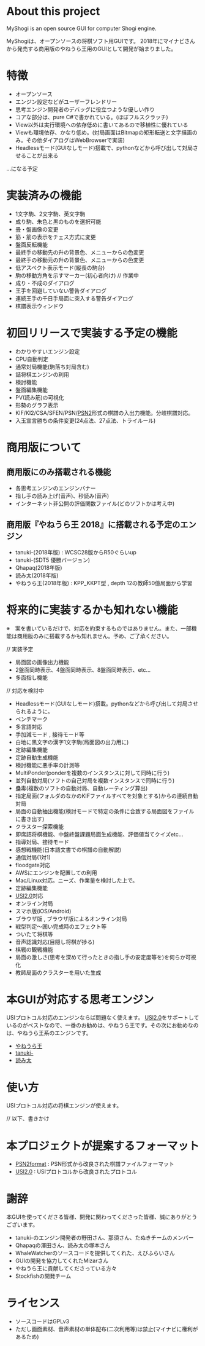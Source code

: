 ﻿
# About this project

MyShogi is an open source GUI for computer Shogi engine.

MyShogiは、オープンソースの将棋ソフト用GUIです。
2018年にマイナビさんから発売する商用版のやねうら王用のGUIとして開発が始まりました。

# 特徴

- オープンソース
- エンジン設定などがユーザーフレンドリー
- 思考エンジン開発者のデバッグに役立つような優しい作り
- コアな部分は、pure C#で書かれている。(ほぼフルスクラッチ)
- View以外は実行環境への依存低めに書いてあるので移植性に優れている
- Viewも環境依存、かなり低め。(対局画面はBitmapの矩形転送と文字描画のみ。その他ダイアログはWebBrowserで実装)
- Headlessモード(GUIなしモード)搭載で、pythonなどから呼び出して対局させることが出来る

…になる予定

# 実装済みの機能

- 1文字駒、2文字駒、英文字駒
- 成り駒、朱色と黒のものを選択可能
- 畳・盤画像の変更
- 筋・筋の表示をチェス方式に変更
- 盤面反転機能
- 最終手の移動先の升の背景色、メニューからの色変更
- 最終手の移動元の升の背景色、メニューからの色変更
- 低アスペクト表示モード(縦長の駒台)
- 駒の移動方角を示すマーカー(初心者向け)
// 作業中
- 成り・不成のダイアログ
- 王手を回避していない警告ダイアログ
- 連続王手の千日手局面に突入する警告ダイアログ
- 棋譜表示ウィンドウ

# 初回リリースで実装する予定の機能

- わかりやすいエンジン設定
- CPU自動判定
- 通常対局機能(駒落ち対局含む)
- 詰将棋エンジンの利用
- 検討機能
- 盤面編集機能
- PV(読み筋)の可視化
- 形勢のグラフ表示
- KIF/KI2/CSA/SFEN/PSN/[PSN2](MyShogi/docs/PSN2format.md)形式の棋譜の入出力機能。分岐棋譜対応。
- 入玉宣言勝ちの条件変更(24点法、27点法、トライルール)

# 商用版について

## 商用版にのみ搭載される機能

- 各思考エンジンのエンジンバナー
- 指し手の読み上げ(音声)、秒読み(音声)
- インターネット非公開の評価関数ファイル(どのソフトかは考え中)

## 商用版『やねうら王 2018』に搭載される予定のエンジン

- tanuki-(2018年版) : WCSC28版からR50ぐらいup
- tanuki-(SDT5 優勝バージョン)
- Qhapaq(2018年版)
- 読み太(2018年版)
- やねうら王(2018年版) : KPP_KKPT型 , depth 12の教師50億局面から学習

# 将来的に実装するかも知れない機能

※　案を書いているだけで、対応を約束するものではありません。また、一部機能は商用版のみに搭載するかも知れません。予め、ご了承ください。

// 実装予定
- 局面図の画像出力機能
- 2盤面同時表示、4盤面同時表示、8盤面同時表示、etc…
- 多面指し機能

// 対応を検討中

- Headlessモード(GUIなしモード)搭載。pythonなどから呼び出して対局させられるように。
- ベンチマーク
- 多言語対応
- 手加減モード , 接待モード等
- 白地に黒文字の漢字1文字駒(局面図の出力用に)
- 定跡編集機能
- 定跡自動生成機能
- 検討機能に悪手率の計測等
- MultiPonder(ponderを複数のインスタンスに対して同時に行う)
- 並列自動対局(ソフトの自己対局を複数インスタンスで同時に行う)
- 蠱毒(複数のソフトの自動対局、自動レーティング算出)
- 指定局面(フォルダのなかのKIFファイルすべてを対象とする)からの連続自動対局
- 局面の自動抽出機能(検討モードで特定の条件に合致する局面図をファイルに書き出す)
- クラスター探索機能
- 即席詰将棋機能、中盤終盤課題局面生成機能、評価値当てクイズetc…
- 指導対局、接待モード
- 感想戦機能(日本語文書での棋譜の自動解説)
- 通信対局(1対1)
- floodgate対応
- AWSにエンジンを配置しての利用
- Mac/Linux対応。ニーズ、作業量を検討した上で。
- 定跡編集機能
- [USI2.0](MyShogi/docs/USI2.0.md)対応
- オンライン対局
- スマホ版(iOS/Android)
- ブラウザ版 , ブラウザ版によるオンライン対局
- 戦型判定～囲い完成時のエフェクト等
- ついたて将棋等
- 音声認識対応(目隠し将棋が捗る)
- 棋戦の観戦機能
- 局面の激しさ(思考を深めて行ったときの指し手の安定度等を)を何らか可視化
- 教師局面のクラスターを用いた生成

# 本GUIが対応する思考エンジン

USIプロトコル対応のエンジンならば問題なく使えます。
[USI2.0](MyShogi/docs/USI2.0.md)をサポートしているのがベストなので、一番のお勧めは、やねうら王です。その次にお勧めなのは、やねうら王系のエンジンです。

- [やねうら王](https://github.com/yaneurao/YaneuraOu)
- [tanuki-](https://github.com/nodchip/tnk-)
- [読み太](https://github.com/TukamotoRyuzo/Yomita)

# 使い方

USIプロトコル対応の将棋エンジンが使えます。

// 以下、書きかけ

# 本プロジェクトが提案するフォーマット

- [PSN2format](MyShogi/docs/PSN2format.md) : PSN形式から改良された棋譜ファイルフォーマット
- [USI2.0](MyShogi/docs/USI2.0.md) : USIプロトコルから改良されたプロトコル

# 謝辞

本GUIを使ってくださる皆様、開発に関わってくださった皆様、誠にありがとうございます。

- tanuki-のエンジン開発者の野田さん、那須さん、たぬきチームのメンバー
- Qhapaqの澤田さん、読み太の塚本さん
- WhaleWatcherのソースコードを提供してくれた、えびふらいさん
- GUIの開発を協力してくれたMizarさん
- やねうら王に貢献してくださっている方々
- Stockfishの開発チーム

# ライセンス

- ソースコードはGPLv3
- ただし画面素材、音声素材の単体配布(二次利用等)は禁止(マイナビに権利があるため)
